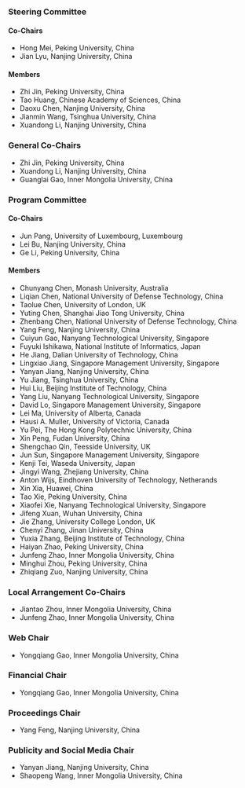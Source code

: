### Steering Committee

#### Co-Chairs

* Hong Mei, Peking University, China
* Jian Lyu, Nanjing University, China

#### Members

* Zhi Jin, Peking University, China
* Tao Huang, Chinese Academy of Sciences, China
* Daoxu Chen, Nanjing University, China
* Jianmin Wang, Tsinghua University, China
* Xuandong Li, Nanjing University, China

### General Co-Chairs

* Zhi Jin, Peking University, China
* Xuandong Li, Nanjing University, China
* Guanglai Gao, Inner Mongolia University, China

### Program Committee

#### Co-Chairs

* Jun Pang, University of Luxembourg, Luxembourg
* Lei Bu, Nanjing University, China
* Ge Li, Peking University, China

#### Members

* Chunyang Chen, Monash University, Australia
* Liqian Chen, National University of Defense Technology, China
* Taolue Chen, University of London, UK
* Yuting Chen, Shanghai Jiao Tong University, China
* Zhenbang Chen, National University of Defense Technology, China
* Yang Feng, Nanjing University, China
* Cuiyun Gao, Nanyang Technological University, Singapore
* Fuyuki Ishikawa, National Institute of Informatics, Japan
* He Jiang, Dalian University of Technology, China
* Lingxiao Jiang, Singapore Management University, Singapore
* Yanyan Jiang, Nanjing University, China
* Yu Jiang, Tsinghua University, China
* Hui Liu, Beijing Institute of Technology, China
* Yang Liu, Nanyang Technological University, Singapore
* David Lo, Singapore Management University, Singapore
* Lei Ma, University of Alberta, Canada
* Hausi A. Muller, University of Victoria, Canada
* Yu Pei, The Hong Kong Polytechnic University, China
* Xin Peng, Fudan University, China
* Shengchao Qin, Teesside University, UK
* Jun Sun, Singapore Management University, Singapore
* Kenji Tei, Waseda University, Japan
* Jingyi Wang, Zhejiang University, China
* Anton Wijs, Eindhoven University of Technology, Netherands
* Xin Xia, Huawei, China
* Tao Xie, Peking University, China
* Xiaofei Xie, Nanyang Technological University, Singapore
* Jifeng Xuan, Wuhan University, China
* Jie Zhang, University College London, UK
* Chenyi Zhang, Jinan University, China
* Yuxia Zhang, Beijing Institute of Technology, China
* Haiyan Zhao, Peking University, China
* Junfeng Zhao, Inner Mongolia University, China
* Minghui Zhou, Peking University, China
* Zhiqiang Zuo, Nanjing University, China

### Local Arrangement Co-Chairs

* Jiantao Zhou, Inner Mongolia University, China
* Junfeng Zhao, Inner Mongolia University, China

### Web Chair

* Yongqiang Gao, Inner Mongolia University, China

### Financial Chair

* Yongqiang Gao, Inner Mongolia University, China

### Proceedings Chair

* Yang Feng, Nanjing University, China

### Publicity and Social Media Chair

* Yanyan Jiang, Nanjing University, China
* Shaopeng Wang, Inner Mongolia University, China
